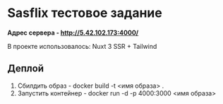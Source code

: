 # Sasflix тестовое задание

**Адрес сервера - http://5.42.102.173:4000/**

В проекте использовалось: Nuxt 3 SSR + Tailwind

## Деплой
1. Сбилдить образ - docker build -t <имя образа> . <br />
2. Запустить контейнер - docker run -d -p 4000:3000 <имя образа>
